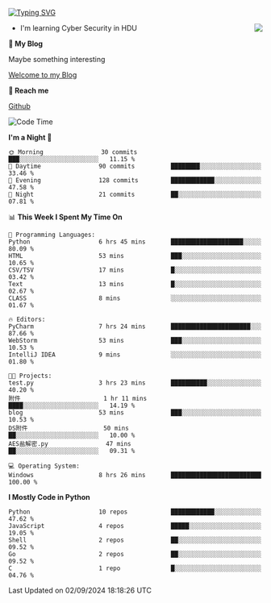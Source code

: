 [![Typing SVG](https://readme-typing-svg.herokuapp.com?font=Fira+Code&pause=1000&random=false&width=450&height=60&lines=Hello+%F0%9F%91%8B%F0%9F%8F%BB;I'm+JBNRZ)](https://git.io/typing-svg)

<a href="#">
  <img align="right" src="https://github-readme-stats.vercel.app/api?username=JBNRZ&show_icons=true&bg_color=15,f2f7fd,E0EAFC" />
</a>

- I'm learning Cyber Security in HDU

 **🌱 My Blog**

Maybe something interesting

[Welcome to my Blog](https://jbnrz.com.cn/)

 **💬 Reach me** 

[Github](https://github.com/JBNRZ)


<!--START_SECTION:waka-->
![Code Time](http://img.shields.io/badge/Code%20Time-653%20hrs%2048%20mins-blue)

**I'm a Night 🦉** 

```text
🌞 Morning                30 commits          ███░░░░░░░░░░░░░░░░░░░░░░   11.15 % 
🌆 Daytime                90 commits          ████████░░░░░░░░░░░░░░░░░   33.46 % 
🌃 Evening                128 commits         ████████████░░░░░░░░░░░░░   47.58 % 
🌙 Night                  21 commits          ██░░░░░░░░░░░░░░░░░░░░░░░   07.81 % 
```


📊 **This Week I Spent My Time On** 

```text
💬 Programming Languages: 
Python                   6 hrs 45 mins       ████████████████████░░░░░   80.09 % 
HTML                     53 mins             ███░░░░░░░░░░░░░░░░░░░░░░   10.65 % 
CSV/TSV                  17 mins             █░░░░░░░░░░░░░░░░░░░░░░░░   03.42 % 
Text                     13 mins             █░░░░░░░░░░░░░░░░░░░░░░░░   02.67 % 
CLASS                    8 mins              ░░░░░░░░░░░░░░░░░░░░░░░░░   01.67 % 

🔥 Editors: 
PyCharm                  7 hrs 24 mins       ██████████████████████░░░   87.66 % 
WebStorm                 53 mins             ███░░░░░░░░░░░░░░░░░░░░░░   10.53 % 
IntelliJ IDEA            9 mins              ░░░░░░░░░░░░░░░░░░░░░░░░░   01.80 % 

🐱‍💻 Projects: 
test.py                  3 hrs 23 mins       ██████████░░░░░░░░░░░░░░░   40.20 % 
附件                       1 hr 11 mins        ████░░░░░░░░░░░░░░░░░░░░░   14.19 % 
blog                     53 mins             ███░░░░░░░░░░░░░░░░░░░░░░   10.53 % 
DS附件                     50 mins             ██░░░░░░░░░░░░░░░░░░░░░░░   10.00 % 
AES盐解密.py                47 mins             ██░░░░░░░░░░░░░░░░░░░░░░░   09.31 % 

💻 Operating System: 
Windows                  8 hrs 26 mins       █████████████████████████   100.00 % 
```

**I Mostly Code in Python** 

```text
Python                   10 repos            ████████████░░░░░░░░░░░░░   47.62 % 
JavaScript               4 repos             █████░░░░░░░░░░░░░░░░░░░░   19.05 % 
Shell                    2 repos             ██░░░░░░░░░░░░░░░░░░░░░░░   09.52 % 
Go                       2 repos             ██░░░░░░░░░░░░░░░░░░░░░░░   09.52 % 
C                        1 repo              █░░░░░░░░░░░░░░░░░░░░░░░░   04.76 % 
```




 Last Updated on 02/09/2024 18:18:26 UTC
<!--END_SECTION:waka-->

